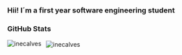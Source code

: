 <h3>Hii! I´m a first year software engineering student</h3>

### GitHub Stats

<p>&nbsp;
  <img align="left" src="https://github-readme-stats.vercel.app/api?username=inecalves&show_icons=true&theme=tokyonight&locale=en" alt="inecalves" />
  <img align="center" src="https://github-readme-stats.vercel.app/api/top-langs?username=inecalves&show_icons=true&theme=tokyonight&locale=en&layout=compact" alt="inecalves" />
</p>






<!--
**inecalves/inecalves** is a ✨ _special_ ✨ repository because its `README.md` (this file) appears on your GitHub profile.

Here are some ideas to get you started:

- 🔭 I’m currently working on ...
- 🌱 I’m currently learning ...
- 👯 I’m looking to collaborate on ...
- 🤔 I’m looking for help with ...
- 💬 Ask me about ...
- 📫 How to reach me: ...
- 😄 Pronouns: ...
- ⚡ Fun fact: ...
-->
